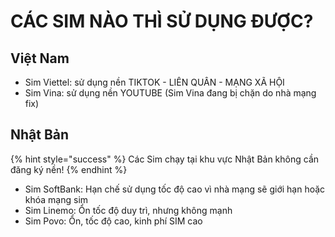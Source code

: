 # CÁC SIM NÀO THÌ SỬ DỤNG ĐƯỢC?

## Việt Nam

* Sim Viettel: sử dụng nền TIKTOK - LIÊN QUÂN - MẠNG XÃ HỘI
* Sim Vina: sử dụng nền YOUTUBE (Sim Vina đang bị chặn do nhà mạng fix)

## Nhật Bản

{% hint style="success" %}
Các Sim chạy tại khu vực Nhật Bản không cần đăng ký nền!
{% endhint %}

* Sim SoftBank: Hạn chế sử dụng tốc độ cao vì nhà mạng sẽ giới hạn hoặc khóa mạng sim
* Sim Linemo: Ổn tốc độ duy trì, nhưng không mạnh
* Sim Povo: Ổn, tốc độ cao, kinh phí SIM cao
